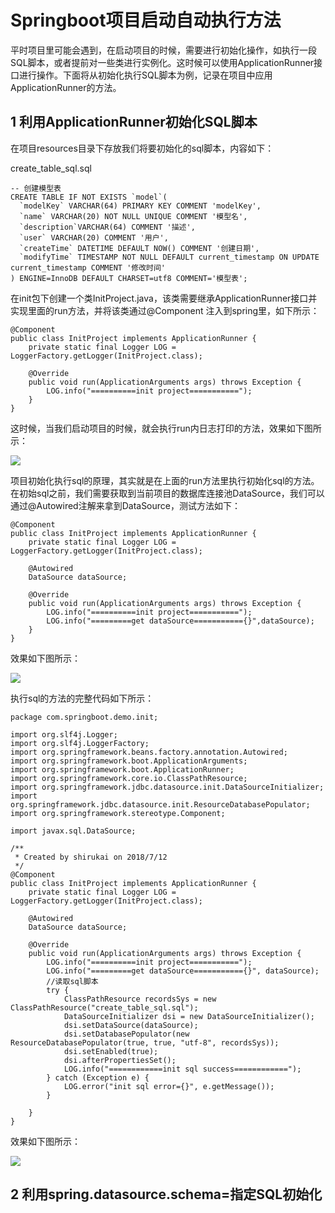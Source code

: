# Springboot项目启动自动执行方法

平时项目里可能会遇到，在启动项目的时候，需要进行初始化操作，如执行一段SQL脚本，或者提前对一些类进行实例化。这时候可以使用ApplicationRunner接口进行操作。下面将从初始化执行SQL脚本为例，记录在项目中应用ApplicationRunner的方法。

## 1 利用ApplicationRunner初始化SQL脚本

在项目resources目录下存放我们将要初始化的sql脚本，内容如下：

create_table_sql.sql

```
-- 创建模型表
CREATE TABLE IF NOT EXISTS `model`(
  `modelKey` VARCHAR(64) PRIMARY KEY COMMENT 'modelKey',
  `name` VARCHAR(20) NOT NULL UNIQUE COMMENT '模型名',
  `description`VARCHAR(64) COMMENT '描述',
  `user` VARCHAR(20) COMMENT '用户',
  `createTime` DATETIME DEFAULT NOW() COMMENT '创建日期',
  `modifyTime` TIMESTAMP NOT NULL DEFAULT current_timestamp ON UPDATE current_timestamp COMMENT '修改时间'
) ENGINE=InnoDB DEFAULT CHARSET=utf8 COMMENT='模型表';
```

在init包下创建一个类InitProject.java，该类需要继承ApplicationRunner接口并实现里面的run方法，并将该类通过@Component 注入到spring里，如下所示：

```
@Component
public class InitProject implements ApplicationRunner {
    private static final Logger LOG = LoggerFactory.getLogger(InitProject.class);

    @Override
    public void run(ApplicationArguments args) throws Exception {
        LOG.info("==========init project===========");
    }
}
```

这时候，当我们启动项目的时候，就会执行run内日志打印的方法，效果如下图所示：

![](https://shirukai.gitee.io/images/d9276af6541e72164962b852e1ca4a68.jpg)

项目初始化执行sql的原理，其实就是在上面的run方法里执行初始化sql的方法。在初始sql之前，我们需要获取到当前项目的数据库连接池DataSource，我们可以通过@Autowired注解来拿到DataSource，测试方法如下：

```
@Component
public class InitProject implements ApplicationRunner {
    private static final Logger LOG = LoggerFactory.getLogger(InitProject.class);
    
    @Autowired
    DataSource dataSource;
    
    @Override
    public void run(ApplicationArguments args) throws Exception {
        LOG.info("==========init project===========");
        LOG.info("=========get dataSource==========={}",dataSource);
    }
}
```

效果如下图所示：

![](https://shirukai.gitee.io/images/e9bbe9a465587185cbdbdc6bea5f46df.jpg)

执行sql的方法的完整代码如下所示：

```
package com.springboot.demo.init;

import org.slf4j.Logger;
import org.slf4j.LoggerFactory;
import org.springframework.beans.factory.annotation.Autowired;
import org.springframework.boot.ApplicationArguments;
import org.springframework.boot.ApplicationRunner;
import org.springframework.core.io.ClassPathResource;
import org.springframework.jdbc.datasource.init.DataSourceInitializer;
import org.springframework.jdbc.datasource.init.ResourceDatabasePopulator;
import org.springframework.stereotype.Component;

import javax.sql.DataSource;

/**
 * Created by shirukai on 2018/7/12
 */
@Component
public class InitProject implements ApplicationRunner {
    private static final Logger LOG = LoggerFactory.getLogger(InitProject.class);

    @Autowired
    DataSource dataSource;

    @Override
    public void run(ApplicationArguments args) throws Exception {
        LOG.info("==========init project===========");
        LOG.info("=========get dataSource==========={}", dataSource);
        //读取sql脚本
        try {
            ClassPathResource recordsSys = new ClassPathResource("create_table_sql.sql");
            DataSourceInitializer dsi = new DataSourceInitializer();
            dsi.setDataSource(dataSource);
            dsi.setDatabasePopulator(new ResourceDatabasePopulator(true, true, "utf-8", recordsSys));
            dsi.setEnabled(true);
            dsi.afterPropertiesSet();
            LOG.info("============init sql success============");
        } catch (Exception e) {
            LOG.error("init sql error={}", e.getMessage());
        }

    }
}
```

效果如下图所示：

![](https://shirukai.gitee.io/images/ef16d44d9c7366dcb29229ff8b57880b.jpg)

## 2 利用spring.datasource.schema=指定SQL初始化

